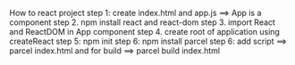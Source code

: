 How to react project
step 1: create index.html and app.js ==> App is a component
step 2. npm install react and react-dom
step 3. import React and ReactDOM in App component
step 4. create root of application using createReact
step 5: npm init
step 6: npm install parcel
step 6: add script ==> parcel index.html and for build ==> parcel build index.html